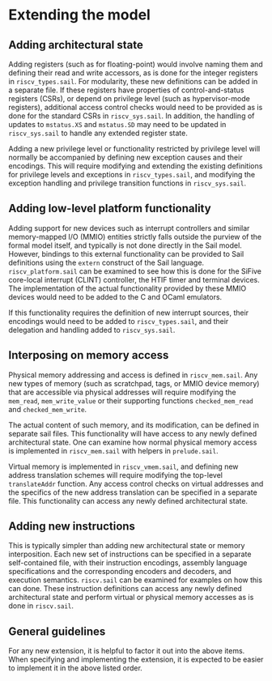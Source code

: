 Extending the model
===================

Adding architectural state
--------------------------

Adding registers (such as for floating-point) would involve naming
them and defining their read and write accessors, as is done for the
integer registers in `riscv_types.sail`.  For modularity, these new
definitions can be added in a separate file.  If these registers have
properties of control-and-status registers (CSRs), or depend on
privilege level (such as hypervisor-mode registers), additional access
control checks would need to be provided as is done for the standard
CSRs in `riscv_sys.sail`.  In addition, the handling of updates to
`mstatus.XS` and `mstatus.SD` may need to be updated in
`riscv_sys.sail` to handle any extended register state.

Adding a new privilege level or functionality restricted by privilege
level will normally be accompanied by defining new exception causes
and their encodings.  This will require modifying and extending the
existing definitions for privilege levels and exceptions in
`riscv_types.sail`, and modifying the exception handling and privilege
transition functions in `riscv_sys.sail`.

Adding low-level platform functionality
---------------------------------------

Adding support for new devices such as interrupt controllers and
similar memory-mapped I/O (MMIO) entities strictly falls outside the
purview of the formal model itself, and typically is not done
directly in the Sail model.  However, bindings to this external
functionality can be provided to Sail definitions using the `extern`
construct of the Sail language. `riscv_platform.sail` can be examined
to see how this is done for the SiFive core-local interrupt (CLINT)
controller, the HTIF timer and terminal devices.  The
implementation of the actual functionality provided by these MMIO
devices would need to be added to the C and OCaml emulators.

If this functionality requires the definition of new interrupt
sources, their encodings would need to be added to `riscv_types.sail`,
and their delegation and handling added to `riscv_sys.sail`.

Interposing on memory access
----------------------------

Physical memory addressing and access is defined in `riscv_mem.sail`.
Any new types of memory (such as scratchpad, tags, or MMIO device
memory) that are accessible via physical addresses will require
modifying the `mem_read`, `mem_write_value` or their supporting
functions `checked_mem_read` and `checked_mem_write`.

The actual content of such memory, and its modification, can be
defined in separate sail files.  This functionality will have access
to any newly defined architectural state.  One can examine how normal
physical memory access is implemented in `riscv_mem.sail` with helpers
in `prelude.sail`.

Virtual memory is implemented in `riscv_vmem.sail`, and defining new
address translation schemes will require modifying the
top-level `translateAddr` function.  Any access control checks on
virtual addresses and the specifics of the new address translation can be
specified in a separate file.  This functionality can access any newly
defined architectural state.

Adding new instructions
-----------------------

This is typically simpler than adding new architectural state or
memory interposition.  Each new set of instructions can be specified
in a separate self-contained file, with their instruction encodings,
assembly language specifications and the corresponding encoders and
decoders, and execution semantics. `riscv.sail` can be examined for
examples on how this can done.  These instruction definitions can
access any newly defined architectural state and perform virtual or
physical memory accesses as is done in `riscv.sail`.

General guidelines
------------------

For any new extension, it is helpful to factor it out into the above
items.  When specifying and implementing the extension, it is expected
to be easier to implement it in the above listed order.
